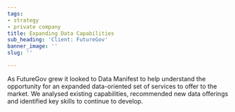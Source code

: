 ```yaml
---
tags:
- strategy
- private company
title: Expanding Data Capabilities
sub_heading: 'Client: FutureGov'
banner_image: ''
slug: ''

---
```

As FutureGov grew it looked to Data Manifest to help understand the opportunity for an expanded data-oriented set of services to offer to the market. We analysed existing capabilities, recommended new data offerings and identified key skills to continue to develop.